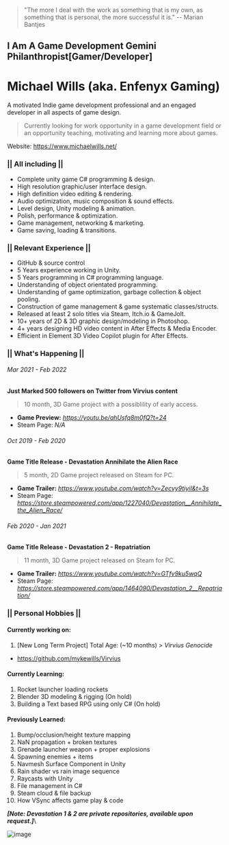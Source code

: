 > "The more I deal with the work as something that is my own, as something that is personal,
> the more successful it is." -- Marian Bantjes

## I Am A Game Development Gemini Philanthropist[Gamer/Developer]
# Michael Wills (aka. Enfenyx Gaming)
A motivated Indie game development professional and an engaged developer in all aspects of game design.
> Currently looking for work opportunity in a game development field or an opportunity teaching, motivating and learning more about games.

Website: https://www.michaelwills.net/

### || All including ||
* Complete unity game C# programming & design. 
* High resolution graphic/user interface design.
* High definition video editing & rendering.
* Audio optimization, music composition & sound effects.
* Level design, Unity modeling & animation.
* Polish, performance & optimization.
* Game management, networking & marketing. 
* Game saving, loading & transitions. 
### || Relevant Experience ||
* GitHub & source control
* 5 Years experience working in Unity.
* 5 Years programming in C# programming language.
* Understanding of object orientated programming.
* Understanding of game optimization, garbage collection & object pooling.
* Construction of game management & game systematic classes/structs.
* Released at least 2 solo titles via Steam, Itch.io & GameJolt.
* 10+ years of 2D & 3D graphic design/modeling in Photoshop.
* 4+ years designing HD video content in After Effects & Media Encoder.
* Efficient in Element 3D Video Copilot plugin for After Effects.

### || What's Happening ||
###### Mar 2021 - Feb 2022
**Just Marked 500 followers on Twitter from Virvius content**
> 10 month, 3D Game project with a possiblility of early access.
* **Game Preview:** _https://youtu.be/ahUsfq8m0fQ?t=24_
* Steam Page: _N/A_

###### Oct 2019 - Feb 2020
**Game Title Release - Devastation Annihilate the Alien Race**
> 5 month, 2D Game project released on Steam for PC.
* **Game Trailer:** _https://www.youtube.com/watch?v=Zecvy9tiyiI&t=3s_
* Steam Page: _https://store.steampowered.com/app/1227040/Devastation__Annihilate_the_Alien_Race/_

###### Feb 2020 - Jan 2021
**Game Title Release - Devastation 2 - Repatriation**
> 11 month, 3D Game project released on Steam for PC.
* **Game Trailer:** _https://www.youtube.com/watch?v=GTfv9ku5wqQ_
* Steam Page: _https://store.steampowered.com/app/1464090/Devastation_2__Repatriation/_

### || Personal Hobbies ||
#### **Currently working on:**

1. [New Long Term Project] Total Age: (~10 months) > _Virvius Genocide_
 * https://github.com/mykewills/Virvius

#### **Currently Learning:**
1. Rocket launcher loading rockets
2. Blender 3D modeling & rigging (On hold)
3. Building a Text based RPG using only C# (On hold)

#### **Previously Learned:**
1. Bump/occlusion/height texture mapping
2. NaN propagation + broken textures
3. Grenade launcher weapon + proper explosions 
4. Spawning enemies + items
5. Navmesh Surface Component in Unity
6. Rain shader vs rain image sequence
7. Raycasts with Unity
8. File management in C#
9. Steam cloud & file backup
10. How VSync affects game play & code

_**[Note: Devastation 1 & 2 are private repositories, available upon request.]**_\

![image](https://i.imgur.com/fh8V9k1.gif)
                                                                                      
<!--
**MykeWills/MykeWills** is a ✨ _special_ ✨ repository because its `README.md` (this file) appears on your GitHub profile.

Here are some ideas to get you started:

- 🔭 I’m currently working on ...
- 🌱 I’m currently learning ...
- 👯 I’m looking to collaborate on ...
- 🤔 I’m looking for help with ...
- 💬 Ask me about ...
- 📫 How to reach me: ...
- 😄 Pronouns: ...
- ⚡ Fun fact: ...
-->
